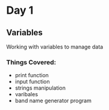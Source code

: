 # Day 1

## Variables
Working with variables to manage data

### Things Covered:
- print function
- input function
- strings manipulation
- varibales
- band name generator program
